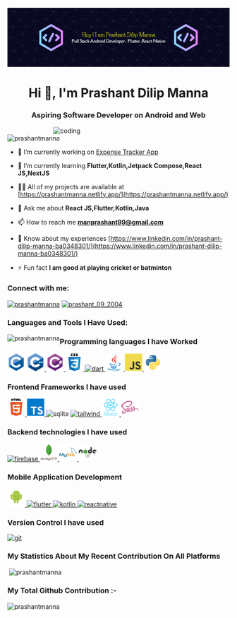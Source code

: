 ![logo](https://github.com/prashantmanna/prashantmanna/blob/main/maine.png)
<h1 align="center">Hi 👋, I'm Prashant Dilip Manna</h1>
<h3 align="center">Aspiring Software Developer on Android and Web</h3>

<img align="right" alt="coding" width="400" src="https://cdn.dribbble.com/users/1292677/screenshots/6139167/avento.gif"/>
<p align="left"> <img src="https://komarev.com/ghpvc/?username=prashantmanna&label=Profile%20views&color=0e75b6&style=flat" alt="prashantmanna" /> </p>

- 🔭 I’m currently working on [Expense Tracker App](https://github.com/prashantmanna/expense_tracker_app)

- 🌱 I’m currently learning **Flutter,Kotlin,Jetpack Compose,React JS,NextJS**

- 👨‍💻 All of my projects are available at [https://prashantmanna.netlify.app/](https://prashantmanna.netlify.app/)

- 💬 Ask me about **React JS,Flutter,Kotlin,Java**

- 📫 How to reach me **manprashant99@gmail.com**

- 📄 Know about my experiences [https://www.linkedin.com/in/prashant-dilip-manna-ba0348301/](https://www.linkedin.com/in/prashant-dilip-manna-ba0348301/)

- ⚡ Fun fact **I am good at playing cricket or batminton**

<h3 align="left">Connect with me:</h3>
<p align="left">
<a href="https://linkedin.com/in/prashantmanna" target="blank"><img align="center" src="https://raw.githubusercontent.com/rahuldkjain/github-profile-readme-generator/master/src/images/icons/Social/linked-in-alt.svg" alt="prashantmanna" height="30" width="40" /></a>
<a href="https://instagram.com/prashantmanna_09_2004" target="blank"><img align="center" src="https://raw.githubusercontent.com/rahuldkjain/github-profile-readme-generator/master/src/images/icons/Social/instagram.svg" alt="prashant_09_2004" height="30" width="40" /></a>
</p>
<p align="left">
<h3 align="left">Languages and Tools I Have Used:</h3><p align="left"><img align="left" src="https://github-readme-stats.vercel.app/api/top-langs?username=prashantmanna&show_icons=true&locale=en&layout=compact" alt="prashantmanna" /></p>
<h3 align="left">Programming languages I have Worked</h3>
<p align="left"><a href="https://www.cprogramming.com/" target="_blank" rel="noreferrer"> <img src="https://raw.githubusercontent.com/devicons/devicon/master/icons/c/c-original.svg" alt="c" width="40" height="40"/></a> <a href="https://www.w3schools.com/cpp/" target="_blank" rel="noreferrer"> <img src="https://raw.githubusercontent.com/devicons/devicon/master/icons/cplusplus/cplusplus-original.svg" alt="cplusplus" width="40" height="40"/> </a> <a href="https://www.w3schools.com/cs/" target="_blank" rel="noreferrer"> <img src="https://raw.githubusercontent.com/devicons/devicon/master/icons/csharp/csharp-original.svg" alt="csharp" width="40" height="40"/> </a> <a href="https://www.w3schools.com/css/" target="_blank" rel="noreferrer"> <img src="https://raw.githubusercontent.com/devicons/devicon/master/icons/css3/css3-original-wordmark.svg" alt="css3" width="40" height="40"/> </a> <a href="https://dart.dev" target="_blank" rel="noreferrer"> <img src="https://www.vectorlogo.zone/logos/dartlang/dartlang-icon.svg" alt="dart" width="40" height="40"/> </a><a href="https://www.java.com" target="_blank" rel="noreferrer"> <img src="https://raw.githubusercontent.com/devicons/devicon/master/icons/java/java-original.svg" alt="java" width="40" height="40"/> </a><a href="https://developer.mozilla.org/en-US/docs/Web/JavaScript" target="_blank" rel="noreferrer"> <img src="https://raw.githubusercontent.com/devicons/devicon/master/icons/javascript/javascript-original.svg" alt="javascript" width="40" height="40"/></a><a href="https://www.python.org" target="_blank" rel="noreferrer"> <img src="https://raw.githubusercontent.com/devicons/devicon/master/icons/python/python-original.svg" alt="python" width="40" height="40"/> </a> </p>

<h3 align="left">Frontend Frameworks I have used </h3>
<p align="left"><a href="https://www.w3.org/html/" target="_blank" rel="noreferrer"> <img src="https://raw.githubusercontent.com/devicons/devicon/master/icons/html5/html5-original-wordmark.svg" alt="html5" width="40" height="40"/> </a>   <a href="https://www.typescriptlang.org/" target="_blank" rel="noreferrer"> <img src="https://raw.githubusercontent.com/devicons/devicon/master/icons/typescript/typescript-original.svg" alt="typescript" width="40" height="40"/> </a><img src="https://www.vectorlogo.zone/logos/sqlite/sqlite-icon.svg" alt="sqlite" width="40" height="40"/> </a> <a href="https://tailwindcss.com/" target="_blank" rel="noreferrer"> <img src="https://www.vectorlogo.zone/logos/tailwindcss/tailwindcss-icon.svg" alt="tailwind" width="40" height="40"/> </a><a href="https://reactjs.org/" target="_blank" rel="noreferrer"> <img src="https://raw.githubusercontent.com/devicons/devicon/master/icons/react/react-original-wordmark.svg" alt="react" width="40" height="40"/> </a> <a href="https://sass-lang.com" target="_blank" rel="noreferrer"> <img src="https://raw.githubusercontent.com/devicons/devicon/master/icons/sass/sass-original.svg" alt="sass" width="40" height="40"/> </a> 
 </p>



<h3 align="left">Backend technologies I have used</h3>
<p align="left"><a href="https://firebase.google.com/" target="_blank" rel="noreferrer"> <img src="https://www.vectorlogo.zone/logos/firebase/firebase-icon.svg" alt="firebase" width="40" height="40"/> </a><a href="https://www.mongodb.com/" target="_blank" rel="noreferrer"> <img src="https://raw.githubusercontent.com/devicons/devicon/master/icons/mongodb/mongodb-original-wordmark.svg" alt="mongodb" width="40" height="40"/> </a><a href="https://www.mysql.com/" target="_blank" rel="noreferrer"> <img src="https://raw.githubusercontent.com/devicons/devicon/master/icons/mysql/mysql-original-wordmark.svg" alt="mysql" width="40" height="40"/> </a> <a href="https://nodejs.org" target="_blank" rel="noreferrer"> <img src="https://raw.githubusercontent.com/devicons/devicon/master/icons/nodejs/nodejs-original-wordmark.svg" alt="nodejs" width="40" height="40"/> </a> </p>

<h3 align="left">Mobile Application Development</h3>
<p align="left"><a href="https://developer.android.com" target="_blank" rel="noreferrer"> <img src="https://raw.githubusercontent.com/devicons/devicon/master/icons/android/android-original-wordmark.svg" alt="android" width="40" height="40"/> </a><a href="https://flutter.dev" target="_blank" rel="noreferrer"><img src="https://www.vectorlogo.zone/logos/flutterio/flutterio-icon.svg" alt="flutter" width="40" height="40"/> </a>  <a href="https://kotlinlang.org" target="_blank" rel="noreferrer"> <img src="https://www.vectorlogo.zone/logos/kotlinlang/kotlinlang-icon.svg" alt="kotlin" width="40" height="40"/> </a><a href="https://reactnative.dev/" target="_blank" rel="noreferrer"> <img src="https://reactnative.dev/img/header_logo.svg" alt="reactnative" width="40" height="40"/> </a> <a href="https://www.sqlite.org/" target="_blank" rel="noreferrer"> </a> </p>

<h3 align="left">Version Control I have used</h3>
<p align="left">
 <a href="https://git-scm.com/" target="_blank" rel="noreferrer"> <img src="https://www.vectorlogo.zone/logos/git-scm/git-scm-icon.svg" alt="git" width="40" height="40"/> </a> </p>
</p>
<h3 align="left">My Statistics About My Recent Contribution On All Platforms</h3>
<p>&nbsp;<img align="center" src="https://github-readme-stats.vercel.app/api?username=prashantmanna&show_icons=true&locale=en" alt="prashantmanna" /></p>
<h3 align="left">My Total Github Contribution :-</h3>
<p><img align="center" src="https://github-readme-streak-stats.herokuapp.com/?user=prashantmanna&" alt="prashantmanna" /></p>
